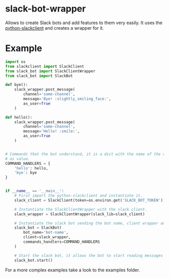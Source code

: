 # slack-bot-wrapper

Allows to create Slack bots and add features to them very easily.
It uses the [python-slackclient](https://github.com/slackapi/python-slackclient) and creates a wrapper for it.


# Example

```python
import os
from slackclient import SlackClient
from slack_bot import SlackClientWrapper
from slack_bot import SlackBot

def bye():
    slack_wrapper.post_message(
        channel='some-channel',
        message='Bye! :slightly_smiling_face:',
        as_user=True
    )

def hello():
    slack_wrapper.post_message(
        channel='some-channel',
        message='Hello! :smile:',
        as_user=True
    )


# Commands that the bot understand, it is a dict with the name of the command as key and the function that will be executed
# as value.
COMMAND_HANDLERS = {
    'hello': hello,
    'bye': bye
}


if __name__ == '__main__':
    # First import the python-slackclient and instantiate it.
    slack_client = SlackClient(token=os.environ.get('SLACK_BOT_TOKEN'))

    # Instantiate the SlackClientWrapper with the slack client.
    slack_wrapper = SlackClientWrapper(slack_lib=slack_client)

    # Instantiate the slack bot sending the bot name, client wrapper and the commands
    slack_bot = SlackBot(
        bot_name='bot-name',
        client=slack_wrapper,
        commands_handlers=COMMAND_HANDLERS
    )

    # Start the slack bot, it allows the bot to start reading messages and interact with the users
    slack_bot.start()
```

For a more complex examples take a look to the examples folder.